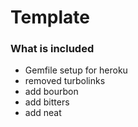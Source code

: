 # Template

### What is included
- Gemfile setup for heroku
- removed turbolinks
- add bourbon
- add bitters
- add neat

